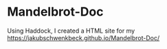 # Mandelbrot-Doc
Using Haddock, I created a HTML site for my 
https://jakubschwenkbeck.github.io/Mandelbrot-Doc/
